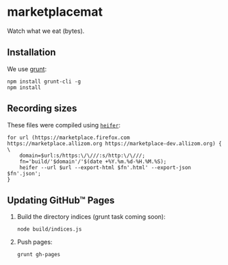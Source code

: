 # marketplacemat

Watch what we eat (bytes).


## Installation

We use [grunt](http://gruntjs.com/):

    npm install grunt-cli -g
    npm install


## Recording sizes

These files were compiled using [`heifer`](https://github.com/potch/heifer):

    for url (https://marketplace.firefox.com https://marketplace.allizom.org https://marketplace-dev.allizom.org) { \
        domain=$url:s/https:\/\///:s/http:\/\///;
        fn='build/'$domain'/'$(date +%Y.%m.%d-%H.%M.%S);
        heifer --url $url --export-html $fn'.html' --export-json $fn'.json';
    }


## Updating GitHub™ Pages

1. Build the directory indices (grunt task coming soon):

    ```
    node build/indices.js
    ```

2. Push pages:

    ```
    grunt gh-pages
    ```
